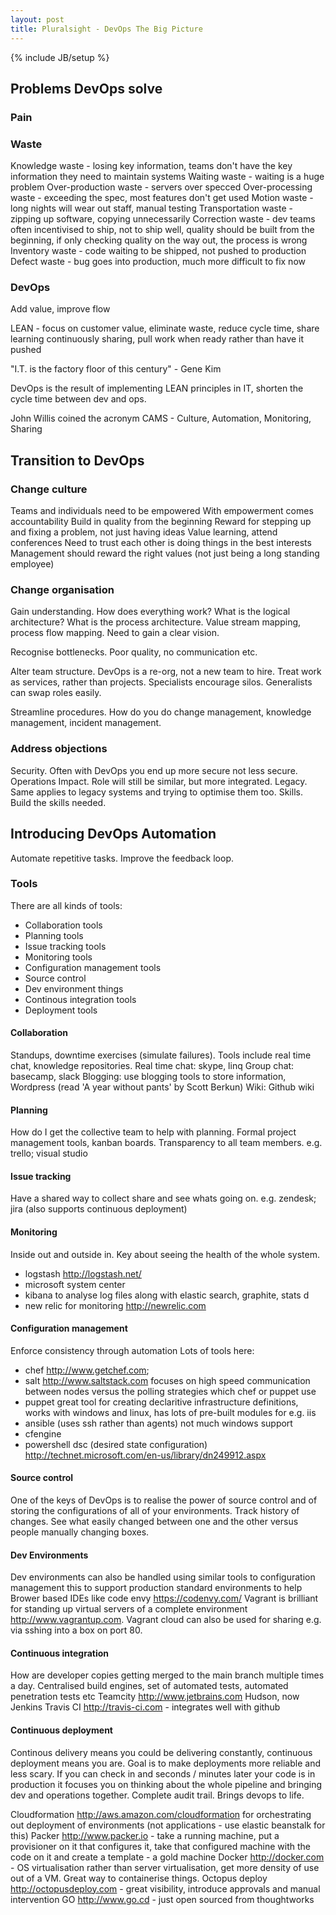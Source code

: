 ```yaml
---
layout: post
title: Pluralsight - DevOps The Big Picture
---
```

{% include JB/setup %}

## Problems DevOps solve

### Pain

### Waste

Knowledge waste - losing key information, teams don't have the key information they need to maintain systems
Waiting waste - waiting is a huge problem
Over-production waste - servers over specced
Over-processing waste - exceeding the spec, most features don't get used
Motion waste - long nights will wear out staff, manual testing
Transportation waste - zipping up software, copying unnecessarily
Correction waste - dev teams often incentivised to ship, not to ship well, quality should be built from the beginning, if only checking quality on the way out, the process is wrong
Inventory waste - code waiting to be shipped, not pushed to production
Defect waste - bug goes into production, much more difficult to fix now

### DevOps

Add value, improve flow

LEAN - focus on customer value, eliminate waste, reduce cycle time, share learning continuously sharing, pull work when ready rather than have it pushed

"I.T. is the factory floor of this century" - Gene Kim

DevOps is the result of implementing LEAN principles in IT, shorten the cycle time between dev and ops.

John Willis coined the acronym CAMS - Culture, Automation, Monitoring, Sharing

## Transition to DevOps

### Change culture

Teams and individuals need to be empowered
With empowerment comes accountability
Build in quality from the beginning
Reward for stepping up and fixing a problem, not just having ideas
Value learning, attend conferences
Need to trust each other is doing things in the best interests
Management should reward the right values (not just being a long standing employee)

### Change organisation

Gain understanding. How does everything work? What is the logical architecture? What is the process architecture. 
Value stream mapping, process flow mapping.
Need to gain a clear vision.

Recognise bottlenecks. Poor quality, no communication etc.

Alter team structure. DevOps is a re-org, not a new team to hire. Treat work as services, rather than projects. Specialists encourage silos. Generalists can swap roles easily.

Streamline procedures. How do you do change management, knowledge management, incident management.

### Address objections

Security. Often with DevOps you end up more secure not less secure. 
Operations Impact. Role will still be similar, but more integrated.
Legacy. Same applies to legacy systems and trying to optimise them too.
Skills. Build the skills needed.

## Introducing DevOps Automation

Automate repetitive tasks. Improve the feedback loop. 

### Tools

There are all kinds of tools:
* Collaboration tools
* Planning tools
* Issue tracking tools
* Monitoring tools
* Configuration management tools
* Source control
* Dev environment things
* Continous integration tools
* Deployment tools

#### Collaboration

Standups, downtime exercises (simulate failures).
Tools include real time chat, knowledge repositories.
Real time chat: skype, linq
Group chat: basecamp, slack
Blogging: use blogging tools to store information, Wordpress (read 'A year without pants' by Scott Berkun)
Wiki: Github wiki

#### Planning

How do I get the collective team to help with planning. Formal project management tools, kanban boards. Transparency to all team members.
e.g. trello; visual studio

#### Issue tracking

Have a shared way to collect share and see whats going on.
e.g. zendesk; jira (also supports continuous deployment)

#### Monitoring

Inside out and outside in. Key about seeing the health of the whole system. 
* logstash <http://logstash.net/>
* microsoft system center
* kibana to analyse log files along with elastic search, graphite, stats d
* new relic for monitoring <http://newrelic.com>

#### Configuration management

Enforce consistency through automation
Lots of tools here:
* chef <http://www.getchef.com>; 
* salt <http://www.saltstack.com> focuses on high speed communication between nodes versus the polling strategies which chef or puppet use
* puppet great tool for creating declaritive infrastructure definitions, works with windows and linux, has lots of pre-built modules for e.g. iis
* ansible (uses ssh rather than agents) not much windows support
* cfengine
* powershell dsc (desired state configuration) <http://technet.microsoft.com/en-us/library/dn249912.aspx>

#### Source control

One of the keys of DevOps is to realise the power of source control and of storing the configurations of all of your environments. Track history of changes. See what easily changed between one and the other versus people manually changing boxes.

#### Dev Environments

Dev environments can also be handled using similar tools to configuration management this to support production standard environments to help 
Brower based IDEs like code envy <https://codenvy.com/>
Vagrant is brilliant for standing up virtual servers of a complete environment <http://www.vagrantup.com>. Vagrant cloud can also be used for sharing e.g. via sshing into a box on port 80. 

#### Continuous integration

How are developer copies getting merged to the main branch multiple times a day. 
Centralised build engines, set of automated tests, automated penetration tests etc
Teamcity <http://www.jetbrains.com>
Hudson, now Jenkins
Travis CI <http://travis-ci.com> - integrates well with github

#### Continuous deployment

Continous delivery means you could be delivering constantly, continuous deployment means you are. Goal is to make deployments more reliable and less scary. If you can check in and seconds / minutes later your code is in production it focuses you on thinking about the whole pipeline and bringing dev and operations together. Complete audit trail.
Brings devops to life.

Cloudformation <http://aws.amazon.com/cloudformation> for orchestrating out deployment of environments (not applications - use elastic beanstalk for this)
Packer <http://www.packer.io> - take a running machine, put a provisioner on it that configures it, take that configured machine with the code on it and create a template - a gold machine
Docker <http://docker.com> - OS virtualisation rather than server virtualisation, get more density of use out of a VM. Great way to containerise things.
Octopus deploy <http://octopusdeploy.com> - great visibility, introduce approvals and manual intervention
GO <http://www.go.cd> - just open sourced from thoughtworks












